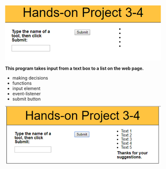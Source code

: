 
![project3-4 image](../project3-4/images/project3-4.png)

**This program takes input from a text box to a list on the web page.** 
* making decisions
* functions
* input element
* event-listener
* submit button

![project3-4 image](../project3-4/images/project3-4A.png)

